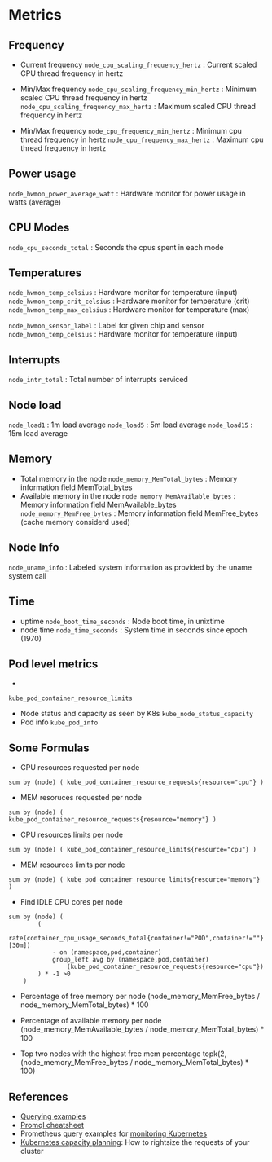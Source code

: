 # Metrics 

## Frequency

- Current frequency
`node_cpu_scaling_frequency_hertz` : Current scaled CPU thread frequency in hertz

- Min/Max frequency
`node_cpu_scaling_frequency_min_hertz` : Minimum scaled CPU thread frequency in hertz
`node_cpu_scaling_frequency_max_hertz` : Maximum scaled CPU thread frequency in hertz

- Min/Max frequency
`node_cpu_frequency_min_hertz` : Minimum cpu thread frequency in hertz
`node_cpu_frequency_max_hertz` : Maximum cpu thread frequency in hertz

## Power usage

`node_hwmon_power_average_watt` : Hardware monitor for power usage in watts (average)

## CPU Modes

`node_cpu_seconds_total` : Seconds the cpus spent in each mode

## Temperatures

`node_hwmon_temp_celsius`      : Hardware monitor for temperature (input)
`node_hwmon_temp_crit_celsius` : Hardware monitor for temperature (crit)
`node_hwmon_temp_max_celsius`  : Hardware monitor for temperature (max)

`node_hwmon_sensor_label` : Label for given chip and sensor
`node_hwmon_temp_celsius` : Hardware monitor for temperature (input)

## Interrupts

`node_intr_total` : Total number of interrupts serviced

## Node load

`node_load1`  :  1m load average
`node_load5`  :  5m load average
`node_load15` : 15m load average

## Memory

- Total memory in the node
`node_memory_MemTotal_bytes`     : Memory information field MemTotal_bytes
- Available memory in the node
`node_memory_MemAvailable_bytes` : Memory information field MemAvailable_bytes
`node_memory_MemFree_bytes`      : Memory information field MemFree_bytes (cache memory considerd used)

## Node Info

`node_uname_info` : Labeled system information as provided by the uname system call

## Time

- uptime
`node_boot_time_seconds` : Node boot time, in unixtime
- node time
`node_time_seconds` : System time in seconds since epoch (1970)

## Pod level metrics
- 
`kube_pod_container_resource_limits`
- Node status and capacity as seen by K8s
`kube_node_status_capacity`
- Pod info
`kube_pod_info`

## Some Formulas

- CPU resources requested per node
```
sum by (node) ( kube_pod_container_resource_requests{resource="cpu"} )
```
- MEM resoruces requested per node
```
sum by (node) ( kube_pod_container_resource_requests{resource="memory"} )
```
- CPU resources limits per node
```
sum by (node) ( kube_pod_container_resource_limits{resource="cpu"} )
```
- MEM resources limits per node
```
sum by (node) ( kube_pod_container_resource_limits{resource="memory"} )
```
- Find IDLE CPU cores per node
```
sum by (node) (
        (
            rate(container_cpu_usage_seconds_total{container!="POD",container!=""}[30m]) 
            - on (namespace,pod,container) 
            group_left avg by (namespace,pod,container)
                (kube_pod_container_resource_requests{resource="cpu"})
        ) * -1 >0
    )
```
- Percentage of free memory per node
(node_memory_MemFree_bytes / node_memory_MemTotal_bytes) * 100

- Percentage of available memory per node
(node_memory_MemAvailable_bytes / node_memory_MemTotal_bytes) * 100

- Top two nodes with the highest free mem percentage
topk(2, (node_memory_MemFree_bytes / node_memory_MemTotal_bytes) * 100)


## References
- [Querying examples](https://prometheus.io/docs/prometheus/latest/querying/examples/)
- [Promql cheatsheet](https://sysdig.com/blog/getting-started-with-promql-cheatsheet/)
- Prometheus query examples for [monitoring Kubernetes](https://sysdig.com/blog/prometheus-query-examples/)
- [Kubernetes capacity planning](https://sysdig.com/blog/kubernetes-capacity-planning/): How to rightsize the requests of your cluster